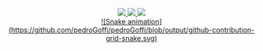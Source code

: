 <!-- HEADER: TODO-->	
<!-- MAIN -->	
<div align="center">
  <a href="https://github.com/pedroGoffi">
  <img height="180em" src="https://github-readme-stats.vercel.app/api?username=pedroGoffi&show_icons=true&theme=tokyonight&include_all_commits=true&count_private=true"/>	  
  <img height="180em" src="https://github-readme-stats.vercel.app/api/top-langs/?username=pedroGoffi&layout=compact&langs_count=7&theme=tokyonight"/>
	<img height="180em" src="https://github"/>
<!-- FOOTER -->	
<div>
  ![Snake animation](https://github.com/pedroGoffi/pedroGoffi/blob/output/github-contribution-grid-snake.svg) 
</div>
